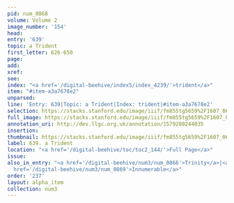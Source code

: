 ```yaml
---
pid: num_0868
volume: Volume 2
image_number: '154'
head: 
entry: '639'
topic: a Trident
first_letter: 626-650
page: 
add: 
xref: 
see: 
index: "<a href='/digital-beehive/index5/index_4239/'>trident</a>"
item: "#item-a3a7678e2"
unparsed: 
line: 'Entry: 639|Topic: a Trident|Index: trident|#item-a3a7678e2'
selection: https://stacks.stanford.edu/image/iiif/fm855tg5659%2F1607_0621/911,3718,786,124/full/0/default.jpg
full_image: https://stacks.stanford.edu/image/iiif/fm855tg5659%2F1607_0621/full/full/0/default.jpg
annotation_uri: http://dev.llgc.org.uk/annotation/1579280244035
insertion: 
thumbnail: https://stacks.stanford.edu/image/iiif/fm855tg5659%2F1607_0621/911,3718,600,180/250,/0/default.jpg
label: 639. a Trident
location: "<a href='/digital-beehive/toc/toc2_144/'>Full Page</a>"
issue: 
also_in_entry: "<a href='/digital-beehive/num3/num_0866'>Trinity</a>|<a href='/digital-beehive/num3/num_0867'>Triple</a>|<a
  href='/digital-beehive/num3/num_0869'>Innumerable</a>"
order: '237'
layout: alpha_item
collection: num3
---
```

